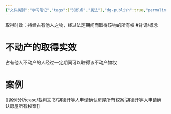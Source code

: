 ```yaml
---
{"文件类别":"学习笔记","tags":["知识点","民法"],"dg-publish":true,"permalink":"/学习笔记studyup/知识点cheese/取得时效/","dgPassFrontmatter":true,"created":"2024-09-18T10:58:16.334+08:00","updated":"2024-10-28T14:57:43.452+08:00"}
---
```


取得时效：持续占有他人之物，经过法定期间而取得该物的所有权 #背诵/概念 
# 不动产的取得实效
占有他人不动产的人经过一定期间可以取得该不动产物权
# 案例
[[案例分析case/裁判文书/胡德开等人申请确认房屋所有权案\|胡德开等人申请确认房屋所有权案]]